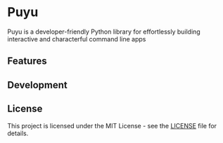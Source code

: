 # Puyu

Puyu is a developer-friendly Python library for effortlessly building interactive and characterful command line apps

## Features

## Development

## License

This project is licensed under the MIT License - see the [LICENSE](LICENSE) file for details.
